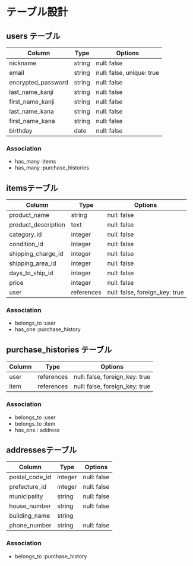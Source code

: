 # テーブル設計

## users テーブル
| Column                | Type    | Options                   |
| --------------------- | ------- | ------------------------- |
| nickname              | string  | null: false               |
| email                 | string  | null: false, unique: true |
| encrypted_password    | string  | null: false               |
| last_name_kanji       | string  | null: false               |
| first_name_kanji      | string  | null: false               |
| last_name_kana        | string  | null: false               |
| first_name_kana       | string  | null: false               |
| birthday              | date    | null: false               |
### Association
- has_many :items
- has_many :purchase_histories


## itemsテーブル
| Column              | Type         | Options                        |
| ------------------- | ------       | ------------------------------ |
| product_name        | string       | null: false                    |
| product_description | text         | null: false                    |
| category_id         | integer      | null: false                    |
| condition_id        | integer      | null: false                    |
| shipping_charge_id  | integer      | null: false                    |
| shipping_area_id    | integer      | null: false                    |
| days_to_ship_id     | integer      | null: false                    |
| price               | integer      | null: false                    |
| user                | references   | null: false, foreign_key: true |
### Association
- belongs_to :user
- has_one :purchase_history


## purchase_histories テーブル
| Column    | Type       | Options                        |
| --------- | ---------- | ------------------------------ |
| user      | references | null: false, foreign_key: true |
| item      | references | null: false, foreign_key: true |
### Association
- belongs_to :user
- belongs_to :item
- has_one : address


## addressesテーブル
| Column              | Type       | Options     |
| ------------------- | ---------- | ----------- |
| postal_code_id      | integer    | null: false |
| prefecture_id       | integer    | null: false |
| municipality        | string     | null: false |
| house_number        | string     | null: false |
| building_name       | string     |             |
| phone_number        | string     | null: false |
### Association
- belongs_to :purchase_history